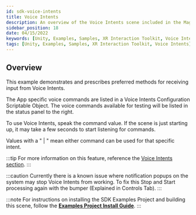 ```yaml
---
id: sdk-voice-intents
title: Voice Intents
description: An overview of the Voice Intents scene included in the Magic Leap 2 Examples Project, which uses Unity's XR Interaction Toolkit.
sidebar_position: 18
date: 04/15/2022
keywords: [Unity, Examples, Samples, XR Interaction Toolkit, Voice Intents]
tags: [Unity, Examples, Samples, XR Interaction Toolkit, Voice Intents]
---
```



## Overview

This example demonstrates and prescribes preferred methods for receiving input from Voice Intents.

The App specific voice commands are listed in a Voice Intents Configuration Scriptable Object. The voice commands available for testing will be listed in the status panel to the right.

To use Voice Intents, speak the command value. If the scene is just starting up, it may take a few seconds to start listening for commands.

Values with a " | " mean either command can be used for that specific intent.

:::tip
For more information on this feature, reference the [Voice Intents section](/versioned_docs/version-22-Feb-2023/guides/unity/input/voice-intents/voice-intents-overview.md).
:::

:::caution
Currently there is a known issue where notification popups on the system may stop Voice Intents from working. To fix this Stop and Start processing again with the bumper (Explained in Controls Tab).
:::

:::note
For instructions on installing the SDK Examples Project and building this scene, follow the [**Examples Project Install Guide**](/versioned_docs/version-22-Feb-2023/guides/unity/sdk-example-scenes/sdk-install-setup.md).
:::

